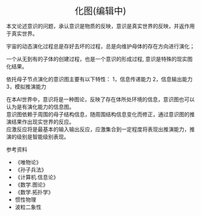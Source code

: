 <center><font size=5>化图(编辑中)</font></center>

本文论述意识的问题，承认意识是物质的反映，意识是真实世界的反映，并返作用于真实世界。<br/>

宇宙的动态演化过程总是存好去坏的过程，总是向维护母体的存在方向进行演化；<br/>

一个从无到有的子体的创建过程，也是一个意识的形成过程, 意识是特殊的现实图化结果。<br/>

依托母子节点演化的意识图主要有以下特性：
1，信息传递能力
2，信息输出能力
3，模拟推演能力

在本AI世界中，意识将是一种图论，反映了存在体所处环境的信息，意识图也可以认为是有演化能力的信息图。<br/>
意识图依赖于周围的母子结构信息，随周围结构信息变化而修正，通过意识图的推演结果作出现实世界的反应。<br/>
应激反应将是最基本的输入输出反应，应激集合到一定程度将表现出推演能力，推演的级别是智能级别表现。<br/>

参考资料
* 《唯物论》
* 《孙子兵法》
* 《计算机.信息论》
* 《数学.图论》
* 《数学.拓扑学》
* 惯性物理
* 波粒二象性 


